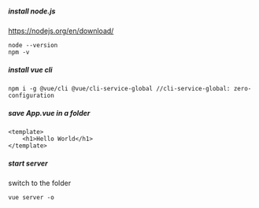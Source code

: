 ##### install node.js
https://nodejs.org/en/download/

```
node --version
npm -v
```

##### install vue cli
```
npm i -g @vue/cli @vue/cli-service-global //cli-service-global: zero-configuration
```
##### save App.vue in a folder
```
<template>
    <h1>Hello World</h1>
</template>
```

##### start server
switch to the folder
```
vue server -o
```

